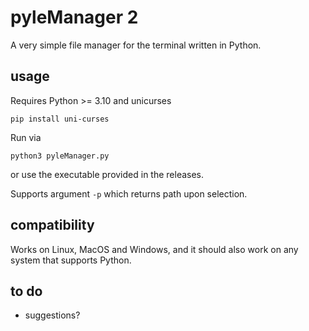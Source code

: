 # pyleManager 2

A very simple file manager for the terminal written in Python.

## usage

Requires Python >= 3.10 and unicurses
```
pip install uni-curses
```
Run via
```
python3 pyleManager.py
```
or use the executable provided in the releases.

Supports argument `-p` which returns path upon selection.

## compatibility

Works on Linux, MacOS and Windows, and it should also work on any system that supports Python.

## to do

- suggestions?
